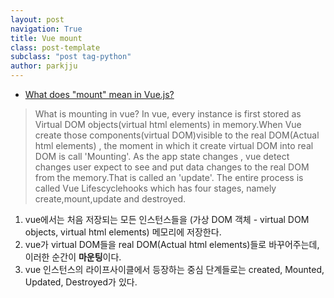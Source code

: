 ```yaml
---
layout: post
navigation: True
title: Vue mount
class: post-template
subclass: "post tag-python"
author: parkjju
---
```


- [What does "mount" mean in Vue.js?](https://stackoverflow.com/questions/49137607/what-does-mount-mean-in-vue-js)

> What is mounting in vue? In vue, every instance is first stored as Virtual DOM objects(virtual html elements) in memory.When Vue create those components(virtual DOM)visible to the real DOM(Actual html elements) , the moment in which it create virtual DOM into real DOM is call 'Mounting'. As the app state changes , vue detect changes user expect to see and put data changes to the real DOM from the memory.That is called an 'update'. The entire process is called Vue Lifescyclehooks which has four stages, namely create,mount,update and destroyed.

1. vue에서는 처음 저장되는 모든 인스턴스들을 (가상 DOM 객체 - virtual DOM objects, virtual html elements) 메모리에 저장한다.
2. vue가 virtual DOM들을 real DOM(Actual html elements)들로 바꾸어주는데, 이러한 순간이 **마운팅**이다.
3. vue 인스턴스의 라이프사이클에서 등장하는 중심 단계들로는 created, Mounted, Updated, Destroyed가 있다.
